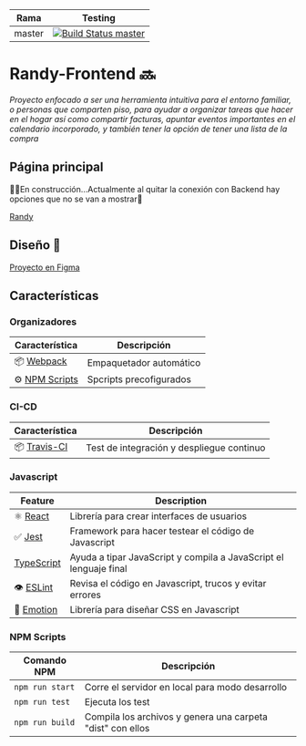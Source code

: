 
| Rama   | Testing                                                                                                                                        |
| ------ | ---------------------------------------------------------------------------------------------------------------------------------------------- |
| master | [![Build Status master](https://travis-ci.org/fullstacktf/Randy-FrontEnd.svg?branch=master)](https://travis-ci.org/fullstacktf/Randy-FrontEnd) |

# Randy-Frontend :soon: 

*Proyecto enfocado a ser una herramienta intuitiva para el entorno familiar, o personas que comparten piso, para ayudar a organizar tareas que hacer en el hogar así como compartir facturas, apuntar eventos importantes en el calendario incorporado, y también tener la opción de tener una lista de la compra*

## Página principal 
:construction_worker::construction:En construcción...Actualmente al quitar la conexión con Backend hay opciones que no se van a mostrar:construction:

[Randy](https://randytools.netlify.com/)

## Diseño :hear_no_evil:

[Proyecto en Figma](https://www.figma.com/proto/sjkbS1SuyS8MIUh0w4WmRN/Web-Desktop?node-id=21%3A206&viewport=-240%2C865%2C1.367720365524292&scaling=scale-down-width)

## Características

### Organizadores

| Característica                                        | Descripción             |
| ----------------------------------------------------- | ----------------------- |
| 📦 [Webpack](https://webpack.js.org/)                 | Empaquetador automático |
| ⚙️ [NPM Scripts](https://docs.npmjs.com/misc/scripts) | Spcripts precofigurados |

### CI-CD
| Característica                         | Descripción                               |
| -------------------------------------- | ----------------------------------------- |
| 📦 [Travis-CI](https://travis-ci.org/) | Test de integración y despliegue continuo |


### Javascript

| Feature                                            | Description                                                       |
| -------------------------------------------------- | ----------------------------------------------------------------- |
| :atom_symbol: [React](https://es.reactjs.org/)     | Librería para crear interfaces de usuarios                        |
| :white_check_mark: [Jest](https://jestjs.io/)      | Framework para hacer testear el código de Javascript              |
| [TypeScript](https://www.typescriptlang.org/)      | Ayuda a tipar JavaScript y compila a JavaScript el lenguaje final |
| 👁️ [ESLint](https://eslint.org/)                  | Revisa el código en Javascript, trucos y evitar errores           |
| 💅 [Emotion](https://emotion.sh/docs/introduction) | Librería para diseñar CSS en Javascript                           |


### NPM Scripts

| Comando NPM     | Descripción                                                |
| --------------- | ---------------------------------------------------------- |
| `npm run start` | Corre el servidor en local para modo desarrollo            |
| `npm run test`  | Ejecuta los test                                           |
| `npm run build` | Compila los archivos y genera una carpeta "dist" con ellos |





